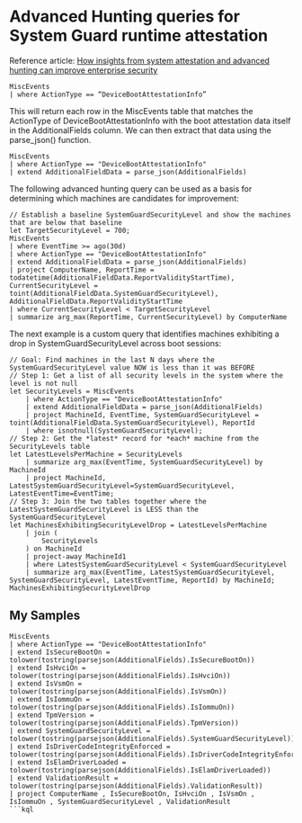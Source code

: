 # Advanced Hunting queries for System Guard runtime attestation

Reference article: [How insights from system attestation and advanced hunting can improve enterprise security](https://techcommunity.microsoft.com/t5/Microsoft-Defender-ATP/How-insights-from-system-attestation-and-advanced-hunting-can/ba-p/969252)

```kql
MiscEvents
| where ActionType == “DeviceBootAttestationInfo”
```

This will return each row in the MiscEvents table that matches the ActionType of DeviceBootAttestationInfo with the boot attestation data itself in the AdditionalFields column.  We can then extract that data using the parse_json() function.

```kql
MiscEvents
| where ActionType == "DeviceBootAttestationInfo"
| extend AdditionalFieldData = parse_json(AdditionalFields)
```

The following advanced hunting query can be used as a basis for determining which machines are candidates for improvement:

```kql
// Establish a baseline SystemGuardSecurityLevel and show the machines that are below that baseline
let TargetSecurityLevel = 700;
MiscEvents
| where EventTime >= ago(30d)
| where ActionType == "DeviceBootAttestationInfo"
| extend AdditionalFieldData = parse_json(AdditionalFields)
| project ComputerName, ReportTime = todatetime(AdditionalFieldData.ReportValidityStartTime), CurrentSecurityLevel = toint(AdditionalFieldData.SystemGuardSecurityLevel), AdditionalFieldData.ReportValidityStartTime
| where CurrentSecurityLevel < TargetSecurityLevel
| summarize arg_max(ReportTime, CurrentSecurityLevel) by ComputerName
```

The next example is a custom query that identifies machines exhibiting a drop in SystemGuardSecurityLevel across boot sessions:

```kql
// Goal: Find machines in the last N days where the SystemGuardSecurityLevel value NOW is less than it was BEFORE
// Step 1: Get a list of all security levels in the system where the level is not null
let SecurityLevels = MiscEvents
    | where ActionType == "DeviceBootAttestationInfo"
    | extend AdditionalFieldData = parse_json(AdditionalFields)
    | project MachineId, EventTime, SystemGuardSecurityLevel = toint(AdditionalFieldData.SystemGuardSecurityLevel), ReportId
    | where isnotnull(SystemGuardSecurityLevel);
// Step 2: Get the *latest* record for *each* machine from the SecurityLevels table
let LatestLevelsPerMachine = SecurityLevels
    | summarize arg_max(EventTime, SystemGuardSecurityLevel) by MachineId
    | project MachineId, LatestSystemGuardSecurityLevel=SystemGuardSecurityLevel, LatestEventTime=EventTime;
// Step 3: Join the two tables together where the LatestSystemGuardSecurityLevel is LESS than the SystemGuardSecurityLevel 
let MachinesExhibitingSecurityLevelDrop = LatestLevelsPerMachine
    | join (
        SecurityLevels
    ) on MachineId
    | project-away MachineId1
    | where LatestSystemGuardSecurityLevel < SystemGuardSecurityLevel 
    | summarize arg_max(EventTime, LatestSystemGuardSecurityLevel, SystemGuardSecurityLevel, LatestEventTime, ReportId) by MachineId;
MachinesExhibitingSecurityLevelDrop
```
## My Samples

```kql
MiscEvents
| where ActionType == "DeviceBootAttestationInfo"
| extend IsSecureBootOn = tolower(tostring(parsejson(AdditionalFields).IsSecureBootOn))
| extend IsHvciOn = tolower(tostring(parsejson(AdditionalFields).IsHvciOn))
| extend IsVsmOn = tolower(tostring(parsejson(AdditionalFields).IsVsmOn))
| extend IsIommuOn = tolower(tostring(parsejson(AdditionalFields).IsIommuOn))
| extend TpmVersion = tolower(tostring(parsejson(AdditionalFields).TpmVersion))
| extend SystemGuardSecurityLevel = tolower(tostring(parsejson(AdditionalFields).SystemGuardSecurityLevel))
| extend IsDriverCodeIntegrityEnforced = tolower(tostring(parsejson(AdditionalFields).IsDriverCodeIntegrityEnforced))
| extend IsElamDriverLoaded = tolower(tostring(parsejson(AdditionalFields).IsElamDriverLoaded))
| extend ValidationResult = tolower(tostring(parsejson(AdditionalFields).ValidationResult))
| project ComputerName , IsSecureBootOn, IsHvciOn , IsVsmOn , IsIommuOn , SystemGuardSecurityLevel , ValidationResult 
```kql

